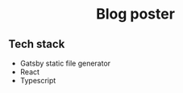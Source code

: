 <h1 align="center">Blog poster</h1>

## Tech stack

- Gatsby static file generator
- React
- Typescript
